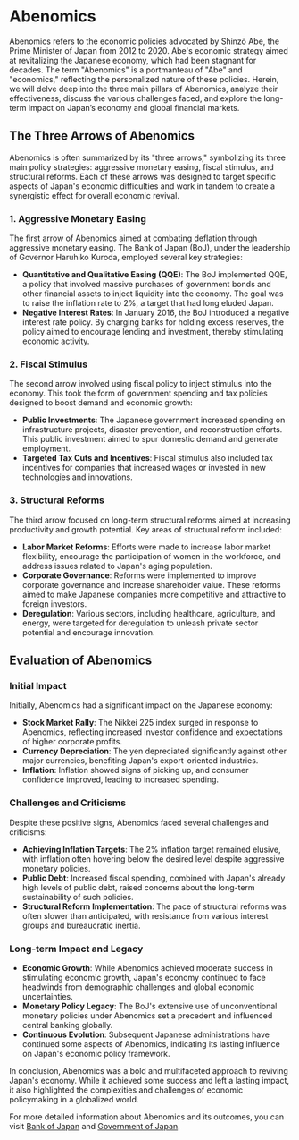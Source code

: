 # Abenomics

Abenomics refers to the economic policies advocated by Shinzō Abe, the Prime Minister of Japan from 2012 to 2020. Abe's economic strategy aimed at revitalizing the Japanese economy, which had been stagnant for decades. The term "Abenomics" is a portmanteau of "Abe" and "economics," reflecting the personalized nature of these policies. Herein, we will delve deep into the three main pillars of Abenomics, analyze their effectiveness, discuss the various challenges faced, and explore the long-term impact on Japan’s economy and global financial markets.

## The Three Arrows of Abenomics

Abenomics is often summarized by its "three arrows," symbolizing its three main policy strategies: aggressive monetary easing, fiscal stimulus, and structural reforms. Each of these arrows was designed to target specific aspects of Japan's economic difficulties and work in tandem to create a synergistic effect for overall economic revival.

### 1. Aggressive Monetary Easing

The first arrow of Abenomics aimed at combating deflation through aggressive monetary easing. The Bank of Japan (BoJ), under the leadership of Governor Haruhiko Kuroda, employed several key strategies:

- **Quantitative and Qualitative Easing (QQE)**: The BoJ implemented QQE, a policy that involved massive purchases of government bonds and other financial assets to inject liquidity into the economy. The goal was to raise the inflation rate to 2%, a target that had long eluded Japan.
- **Negative Interest Rates**: In January 2016, the BoJ introduced a negative interest rate policy. By charging banks for holding excess reserves, the policy aimed to encourage lending and investment, thereby stimulating economic activity.

### 2. Fiscal Stimulus

The second arrow involved using fiscal policy to inject stimulus into the economy. This took the form of government spending and tax policies designed to boost demand and economic growth:

- **Public Investments**: The Japanese government increased spending on infrastructure projects, disaster prevention, and reconstruction efforts. This public investment aimed to spur domestic demand and generate employment.
- **Targeted Tax Cuts and Incentives**: Fiscal stimulus also included tax incentives for companies that increased wages or invested in new technologies and innovations.

### 3. Structural Reforms

The third arrow focused on long-term structural reforms aimed at increasing productivity and growth potential. Key areas of structural reform included:

- **Labor Market Reforms**: Efforts were made to increase labor market flexibility, encourage the participation of women in the workforce, and address issues related to Japan's aging population.
- **Corporate Governance**: Reforms were implemented to improve corporate governance and increase shareholder value. These reforms aimed to make Japanese companies more competitive and attractive to foreign investors.
- **Deregulation**: Various sectors, including healthcare, agriculture, and energy, were targeted for deregulation to unleash private sector potential and encourage innovation.

## Evaluation of Abenomics

### Initial Impact

Initially, Abenomics had a significant impact on the Japanese economy:

- **Stock Market Rally**: The Nikkei 225 index surged in response to Abenomics, reflecting increased investor confidence and expectations of higher corporate profits.
- **Currency Depreciation**: The yen depreciated significantly against other major currencies, benefiting Japan's export-oriented industries.
- **Inflation**: Inflation showed signs of picking up, and consumer confidence improved, leading to increased spending.

### Challenges and Criticisms

Despite these positive signs, Abenomics faced several challenges and criticisms:

- **Achieving Inflation Targets**: The 2% inflation target remained elusive, with inflation often hovering below the desired level despite aggressive monetary policies.
- **Public Debt**: Increased fiscal spending, combined with Japan's already high levels of public debt, raised concerns about the long-term sustainability of such policies.
- **Structural Reform Implementation**: The pace of structural reforms was often slower than anticipated, with resistance from various interest groups and bureaucratic inertia.

### Long-term Impact and Legacy

- **Economic Growth**: While Abenomics achieved moderate success in stimulating economic growth, Japan's economy continued to face headwinds from demographic challenges and global economic uncertainties.
- **Monetary Policy Legacy**: The BoJ's extensive use of unconventional monetary policies under Abenomics set a precedent and influenced central banking globally.
- **Continuous Evolution**: Subsequent Japanese administrations have continued some aspects of Abenomics, indicating its lasting influence on Japan's economic policy framework.

In conclusion, Abenomics was a bold and multifaceted approach to reviving Japan's economy. While it achieved some success and left a lasting impact, it also highlighted the complexities and challenges of economic policymaking in a globalized world.

For more detailed information about Abenomics and its outcomes, you can visit [Bank of Japan](https://www.boj.or.jp/en/) and [Government of Japan](https://japan.kantei.go.jp/).